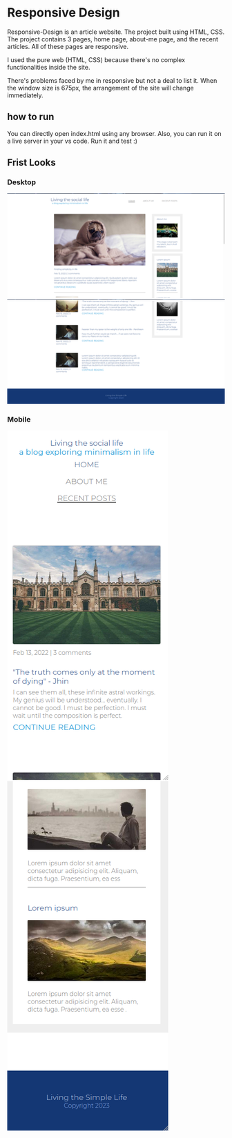 # Responsive Design 
Responsive-Design is an article website. The project built using HTML, CSS. The project contains 3 pages, home page, about-me page, and the recent articles. All of these pages are responsive.

I used the pure web (HTML, CSS) because there's no complex functionalities inside the site. 

There's problems faced by me in responsive but not a deal to list it. When the window size is 675px, the arrangement of the site will change immediately. 

## how to run
You can directly open index.html using any browser. Also, you can run it on a live server in your vs code. Run it and test :)
## Frist Looks
### Desktop 

<img src='assets/res1.png' style='width=100%;' />
<img src='assets/res2.png' style='width=100%;' />

### Mobile

<img src='assets/res3.png' style='width=100%;text-align: center' />
<img src='assets/res4.png' style='width=100%;text-align: center' />


